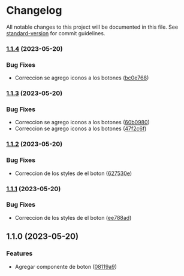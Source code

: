 # Changelog

All notable changes to this project will be documented in this file. See [standard-version](https://github.com/conventional-changelog/standard-version) for commit guidelines.

### [1.1.4](https://github.com/johnandrade18/sky-design-system/compare/v1.1.3...v1.1.4) (2023-05-20)


### Bug Fixes

* Correccion se agrego iconos a los botones ([bc0e768](https://github.com/johnandrade18/sky-design-system/commit/bc0e7682a5141ee8ba48dc883c8b2203b33c09d1))

### [1.1.3](https://github.com/johnandrade18/sky-design-system/compare/v1.1.2...v1.1.3) (2023-05-20)


### Bug Fixes

* Correccion se agrego iconos a los botones ([60b0980](https://github.com/johnandrade18/sky-design-system/commit/60b0980d29288d9214b88dd598ac2984e872e0fc))
* Correccion se agrego iconos a los botones ([47f2c6f](https://github.com/johnandrade18/sky-design-system/commit/47f2c6ffc3e2b1c63b8525b8037ae5b5b8e661a8))

### [1.1.2](https://github.com/johnandrade18/sky-design-system/compare/v1.1.1...v1.1.2) (2023-05-20)


### Bug Fixes

* Correccion de los styles de el boton ([627530e](https://github.com/johnandrade18/sky-design-system/commit/627530e4371a1310c4194a3678cff95c8467a4bf))

### [1.1.1](https://github.com/johnandrade18/sky-design-system/compare/v1.1.0...v1.1.1) (2023-05-20)


### Bug Fixes

* Correccion de los styles de el boton ([ee788ad](https://github.com/johnandrade18/sky-design-system/commit/ee788ad40f56c857383997bc50ec0b1fa608a5fc))

## 1.1.0 (2023-05-20)


### Features

* Agregar componente de boton ([08119a9](https://github.com/johnandrade18/sky-design-system/commit/08119a99d09f288d030488d3a66e201bc3603fe4))
